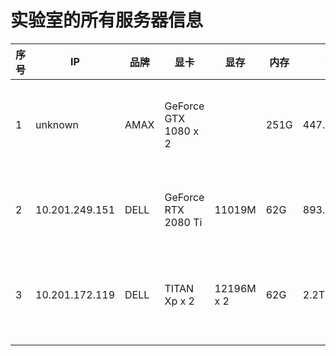 # 实验室的所有服务器信息
| 序号 | IP             | 品牌 | 显卡                 | 显存       | 内存 | 硬盘        | CPU                                        |
| ---- | -------------- | ---- | -------------------- | ---------- | ---- | ----------- | ------------------------------------------ |
| 1    | unknown        | AMAX | GeForce GTX 1080 x 2 |            | 251G | 447.1G+5.5T | Intel(R) Xeon(R) CPU E5-2630 v4 @ 2.20GHz  |
| 2    | 10.201.249.151 | DELL | GeForce RTX 2080 Ti  | 11019M     | 62G  | 893.8G+2.2T | Intel(R) Xeon(R) Silver 4210 CPU @ 2.20GHz |
| 3    | 10.201.172.119 | DELL | TITAN Xp x 2         | 12196M x 2 | 62G  | 2.2T x 4    | Intel(R) Xeon(R) CPU E5-2620 v4 @ 2.10GHz  |
|      |                |      |                      |            |      |             |                                            |
